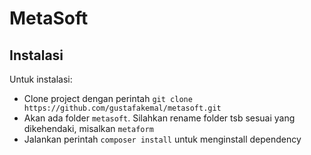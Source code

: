 # MetaSoft

## Instalasi

Untuk instalasi:

- Clone project dengan perintah `git clone https://github.com/gustafakemal/metasoft.git`
- Akan ada folder `metasoft`. Silahkan rename folder tsb sesuai yang dikehendaki, misalkan `metaform`
- Jalankan perintah `composer install` untuk menginstall dependency
